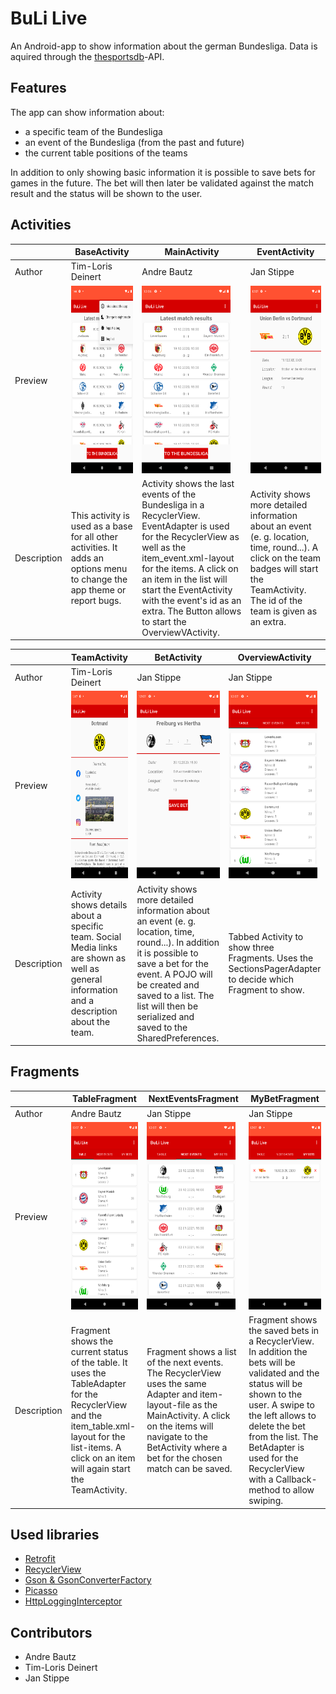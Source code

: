 # BuLi Live

An Android-app to show information about the german Bundesliga. Data is aquired through the [thesportsdb](thesportsdb.com)-API.

## Features

The app can show information about:
- a specific team of the Bundesliga
- an event of the Bundesliga (from the past and future)
- the current table positions of the teams

In addition to only showing basic information it is possible to save bets for games in the future. The bet will then later be validated against the match result and the status will be shown to the user.

## Activities

|         | BaseActivity | MainActivity | EventActivity |
| ------- | ------------ | ------------ | ------------- |
| Author  | Tim-Loris Deinert | Andre Bautz | Jan Stippe |
| Preview | <img alt="BaseActivity" src="doc/base_activity.png" height="300"> | <img alt="MainActivity" src="doc/main_activity.png" height="300"> | <img alt="EventActivity" src="doc/event_activity.png" height="300"> |
| Description | This activity is used as a base for all other activities. It adds an options menu to change the app theme or report bugs. | Activity shows the last events of the Bundesliga in a RecyclerView. EventAdapter is used for the RecyclerView as well as the item_event.xml-layout for the items. A click on an item in the list will start the EventActivity with the event's id as an extra. The Button allows to start the OverviewVActivity. | Activity shows more detailed information about an event (e. g. location, time, round...). A click on the team badges will start the TeamActivity. The id of the team is given as an extra. |

|         | TeamActivity | BetActivity | OverviewActivity |
| ------- | ------------ | ----------- | ---------------- |
| Author  | Tim-Loris Deinert | Jan Stippe | Jan Stippe   |
| Preview | <img alt="TeamActivity" src="doc/team_activity.png" height="300"> | <img alt="BetActivity" src="doc/bet_activity.png" height="300"> | <img alt="OverviewActivity" src="doc/table_fragment.png" height="300"> |
| Description | Activity shows details about a specific team. Social Media links are shown as well as general information and a description about the team. | Activity shows more detailed information about an event (e. g. location, time, round...). In addition it is possible to save a bet for the event. A POJO will be created and saved to a list. The list will then be serialized and saved to the SharedPreferences. | Tabbed Activity to show three Fragments. Uses the SectionsPagerAdapter to decide which Fragment to show. |

## Fragments

|         | TableFragment | NextEventsFragment | MyBetFragment |
| ------- | ------------- | ------------------ | ------------- |
| Author  | Andre Bautz   | Jan Stippe         | Jan Stippe    |
| Preview | <img alt="TableFragment" src="doc/table_fragment.png" height="300"> | <img alt="NextEventsFragment" src="doc/next_events_fragment.png" height="300"> | <img alt="MyBetFragment" src="doc/my_bet_fragment.png" height="300"> |
| Description | Fragment shows the current status of the table. It uses the TableAdapter for the RecyclerView and the item_table.xml-layout for the list-items. A click on an item will again start the TeamActivity. | Fragment shows a list of the next events. The RecyclerView uses the same Adapter and item-layout-file as the MainActivity. A click on the items will navigate to the BetActivity where a bet for the chosen match can be saved. | Fragment shows the saved bets in a RecyclerView. In addition the bets will be validated and the status will be shown to the user. A swipe to the left allows to delete the bet from the list. The BetAdapter is used for the RecyclerView with a Callback-method to allow swiping. |

## Used libraries

- [Retrofit](https://square.github.io/retrofit/)
- [RecyclerView](https://developer.android.com/guide/topics/ui/layout/recyclerview)
- [Gson & GsonConverterFactory](https://github.com/google/gson)
- [Picasso](https://square.github.io/picasso/)
- [HttpLoggingInterceptor](https://github.com/square/okhttp/tree/master/okhttp-logging-interceptor)

## Contributors

- Andre Bautz
- Tim-Loris Deinert
- Jan Stippe
